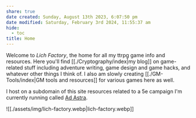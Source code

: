 ```yaml
---
share: true
date created: Sunday, August 13th 2023, 6:07:50 pm
date modified: Saturday, February 3rd 2024, 11:55:37 am
hide:
  - toc
title: Home
---
```



Welcome to *Lich Factory*, the home for all my ttrpg game info and resources. Here you'll find [[./Cryptography/index|my blog]] on game-related stuff including adventure writing, game design and game hacks, and whatever other things I think of. I also am slowly creating [[./GM-Tools/index|GM tools and resources]] for various games here as well. 

I host on a subdomain of this site resources related to a 5e campaign I'm currently running called [Ad Astra](https://adastra.lichfactory.com). 

![[./assets/img/lich-factory.webp|lich-factory.webp]]